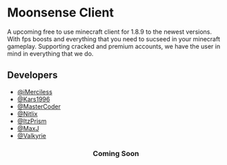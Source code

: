 
# Moonsense Client

A upcoming free to use minecraft client for 1.8.9 to the newest versions. With fps boosts and everything that you need to sucseed in your minecraft gameplay. Supporting cracked and premium accounts, we have the user in mind in everything that we do.


## Developers
- [@iMerciless](https://github.com/MoonsenseDev)
- [@Kars1996](https://www.github.com/Kars1996)
- [@MasterCoder](https://github.com/MasterCoder21)
- [@Nitlix](https://github.com/Nitlix)
- [@ItzPrism](https://github.com/ItzPrism)
- [@MaxJ](https://github.com/maxjackson2)
- [@Valkyrie](https://github.com/Valkyrie052)

<h3 align='center'> Coming Soon</h3>
